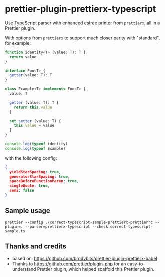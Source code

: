 # prettier-plugin-prettierx-typescript

Use TypeScript parser with enhanced estree printer from `prettierx`,
all in a Prettier plugin.

With options from `prettierx` to support much closer parity with "standard",
for example:

```typescript
function identity<T> (value: T): T {
  return value
}

interface Foo<T> {
  getter(value: T): T
}

class Example<T> implements Foo<T> {
  value: T

  getter (value: T): T {
    return this.value
  }

  set setter (value: T) {
    this.value = value
  }
}

console.log(typeof identity)
console.log(typeof Example)
```

with the following config:

```json
{
  yieldStarSpacing: true,
  generatorStarSpacing: true,
  spaceBeforeFunctionParen: true,
  singleQuote: true,
  semi: false
}
```

## Sample usage

```
prettier --config ./correct-typescript-sample-prettierx-prettierrc --plugin=. --parser=prettierx-typescript --check correct-typescript-sample.ts
```

## Thanks and credits

- based on: https://github.com/brodybits/prettier-plugin-prettierx-babel
- Thanks to https://github.com/prettier/plugin-php for an easy-to-understand Prettier plugin,
  which helped scaffold this Prettier plugin.
